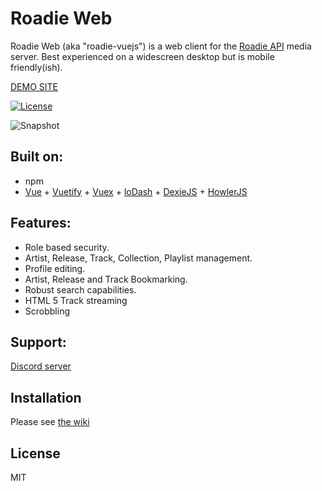 Roadie Web
======

Roadie Web (aka "roadie-vuejs") is a web client for the [Roadie API](https://github.com/sphildreth/roadie) media server. Best experienced on a widescreen desktop but is mobile friendly(ish).

[DEMO SITE](https://www.roadie.rocks/)

[![License](https://img.shields.io/badge/License-MIT-blue.svg)](https://opensource.org/licenses/MIT)

![Snapshot](https://raw.githubusercontent.com/sphildreth/roadie-vuejs/master/roadie-vuejs_snapshot_01.jpg)

Built on:
---------
* npm
* [Vue](https://github.com/vuejs/vue) + [Vuetify](https://github.com/vuetifyjs/vuetify) + [Vuex](https://github.com/vuejs/vuex) + [loDash](https://github.com/lodash/lodash) + [DexieJS](https://github.com/dfahlander/Dexie.js/) + [HowlerJS](https://github.com/goldfire/howler.js/)

Features:
---------
* Role based security.
* Artist, Release, Track, Collection, Playlist management.
* Profile editing.
* Artist, Release and Track Bookmarking.
* Robust search capabilities.
* HTML 5 Track streaming
* Scrobbling

Support:
------------
[Discord server](https://discord.gg/pZyznJN)

Installation
------------
Please see [the wiki](https://github.com/sphildreth/roadie-vuejs/wiki)

License
-------
MIT

